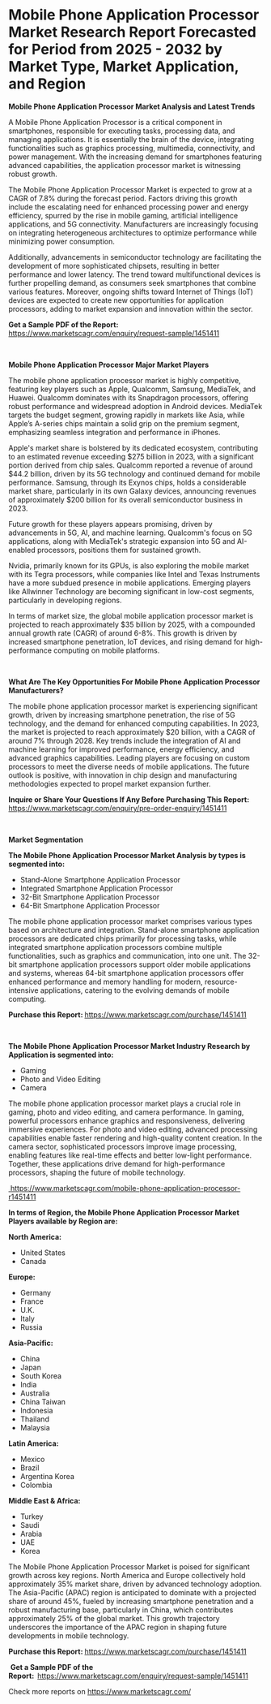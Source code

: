 <p><h1>Mobile Phone Application Processor Market Research Report Forecasted for Period from 2025 -  2032 by Market Type, Market Application, and Region</h1></p><p><strong>Mobile Phone Application Processor Market Analysis and Latest Trends</strong></p>
<p><p>A Mobile Phone Application Processor is a critical component in smartphones, responsible for executing tasks, processing data, and managing applications. It is essentially the brain of the device, integrating functionalities such as graphics processing, multimedia, connectivity, and power management. With the increasing demand for smartphones featuring advanced capabilities, the application processor market is witnessing robust growth. </p><p>The Mobile Phone Application Processor Market is expected to grow at a CAGR of 7.8% during the forecast period. Factors driving this growth include the escalating need for enhanced processing power and energy efficiency, spurred by the rise in mobile gaming, artificial intelligence applications, and 5G connectivity. Manufacturers are increasingly focusing on integrating heterogeneous architectures to optimize performance while minimizing power consumption. </p><p>Additionally, advancements in semiconductor technology are facilitating the development of more sophisticated chipsets, resulting in better performance and lower latency. The trend toward multifunctional devices is further propelling demand, as consumers seek smartphones that combine various features. Moreover, ongoing shifts toward Internet of Things (IoT) devices are expected to create new opportunities for application processors, adding to market expansion and innovation within the sector.</p></p>
<p><strong>Get a Sample PDF of the Report:&nbsp;</strong> <a href="https://www.marketscagr.com/enquiry/request-sample/1451411?utm_campaign=2299&utm_medium=2&utm_source=Github&utm_content=ia&utm_term=13022025&utm_id=mobile-phone-application-processor">https://www.marketscagr.com/enquiry/request-sample/1451411</a></p>
<p>&nbsp;</p>
<p><strong>Mobile Phone Application Processor Major Market Players</strong></p>
<p><p>The mobile phone application processor market is highly competitive, featuring key players such as Apple, Qualcomm, Samsung, MediaTek, and Huawei. Qualcomm dominates with its Snapdragon processors, offering robust performance and widespread adoption in Android devices. MediaTek targets the budget segment, growing rapidly in markets like Asia, while Apple’s A-series chips maintain a solid grip on the premium segment, emphasizing seamless integration and performance in iPhones.</p><p>Apple's market share is bolstered by its dedicated ecosystem, contributing to an estimated revenue exceeding $275 billion in 2023, with a significant portion derived from chip sales. Qualcomm reported a revenue of around $44.2 billion, driven by its 5G technology and continued demand for mobile performance. Samsung, through its Exynos chips, holds a considerable market share, particularly in its own Galaxy devices, announcing revenues of approximately $200 billion for its overall semiconductor business in 2023.</p><p>Future growth for these players appears promising, driven by advancements in 5G, AI, and machine learning. Qualcomm's focus on 5G applications, along with MediaTek's strategic expansion into 5G and AI-enabled processors, positions them for sustained growth.</p><p>Nvidia, primarily known for its GPUs, is also exploring the mobile market with its Tegra processors, while companies like Intel and Texas Instruments have a more subdued presence in mobile applications. Emerging players like Allwinner Technology are becoming significant in low-cost segments, particularly in developing regions.</p><p>In terms of market size, the global mobile application processor market is projected to reach approximately $35 billion by 2025, with a compounded annual growth rate (CAGR) of around 6-8%. This growth is driven by increased smartphone penetration, IoT devices, and rising demand for high-performance computing on mobile platforms.</p></p>
<p>&nbsp;</p>
<p><strong>What Are The Key Opportunities For Mobile Phone Application Processor Manufacturers?</strong></p>
<p><p>The mobile phone application processor market is experiencing significant growth, driven by increasing smartphone penetration, the rise of 5G technology, and the demand for enhanced computing capabilities. In 2023, the market is projected to reach approximately $20 billion, with a CAGR of around 7% through 2028. Key trends include the integration of AI and machine learning for improved performance, energy efficiency, and advanced graphics capabilities. Leading players are focusing on custom processors to meet the diverse needs of mobile applications. The future outlook is positive, with innovation in chip design and manufacturing methodologies expected to propel market expansion further.</p></p>
<p><strong>Inquire or Share Your Questions If Any Before Purchasing This Report:</strong> <a href="https://www.marketscagr.com/enquiry/pre-order-enquiry/1451411?utm_campaign=2299&utm_medium=2&utm_source=Github&utm_content=ia&utm_term=13022025&utm_id=mobile-phone-application-processor">https://www.marketscagr.com/enquiry/pre-order-enquiry/1451411</a></p>
<p>&nbsp;</p>
<p><strong>Market Segmentation</strong></p>
<p><strong>The Mobile Phone Application Processor Market Analysis by types is segmented into:</strong></p>
<p><ul><li>Stand-Alone Smartphone Application Processor</li><li>Integrated Smartphone Application Processor</li><li>32-Bit Smartphone Application Processor</li><li>64-Bit Smartphone Application Processor</li></ul></p>
<p><p>The mobile phone application processor market comprises various types based on architecture and integration. Stand-alone smartphone application processors are dedicated chips primarily for processing tasks, while integrated smartphone application processors combine multiple functionalities, such as graphics and communication, into one unit. The 32-bit smartphone application processors support older mobile applications and systems, whereas 64-bit smartphone application processors offer enhanced performance and memory handling for modern, resource-intensive applications, catering to the evolving demands of mobile computing.</p></p>
<p><strong>Purchase this Report:&nbsp;</strong><a href="https://www.marketscagr.com/purchase/1451411?utm_campaign=2299&utm_medium=2&utm_source=Github&utm_content=ia&utm_term=13022025&utm_id=mobile-phone-application-processor">https://www.marketscagr.com/purchase/1451411</a></p>
<p>&nbsp;</p>
<p><strong>The Mobile Phone Application Processor Market Industry Research by Application is segmented into:</strong></p>
<p><ul><li>Gaming</li><li>Photo and Video Editing</li><li>Camera</li></ul></p>
<p><p>The mobile phone application processor market plays a crucial role in gaming, photo and video editing, and camera performance. In gaming, powerful processors enhance graphics and responsiveness, delivering immersive experiences. For photo and video editing, advanced processing capabilities enable faster rendering and high-quality content creation. In the camera sector, sophisticated processors improve image processing, enabling features like real-time effects and better low-light performance. Together, these applications drive demand for high-performance processors, shaping the future of mobile technology.</p></p>
<p><a href="https://www.marketscagr.com/mobile-phone-application-processor-r1451411?utm_campaign=2299&utm_medium=2&utm_source=Github&utm_content=ia&utm_term=13022025&utm_id=mobile-phone-application-processor">&nbsp;https://www.marketscagr.com/mobile-phone-application-processor-r1451411</a></p>
<p><strong>In terms of Region, the Mobile Phone Application Processor Market Players available by Region are:</strong></p>
<p>
    <p> <strong> North America: </strong>
        <ul>
            <li>United States</li>
            <li>Canada</li>
        </ul>
        </p> 
    <p> <strong> Europe: </strong>
        <ul>
            <li>Germany</li>
            <li>France</li>
            <li>U.K.</li>
            <li>Italy</li>
            <li>Russia</li>
        </ul>
        </p> 
    <p> <strong> Asia-Pacific: </strong>
        <ul>
            <li>China</li>
            <li>Japan</li>
            <li>South Korea</li>
            <li>India</li>
            <li>Australia</li>
            <li>China Taiwan</li>
            <li>Indonesia</li>
            <li>Thailand</li>
            <li>Malaysia</li>
        </ul>
        </p> 
    <p> <strong> Latin America: </strong>
        <ul>
            <li>Mexico</li>
            <li>Brazil</li>
            <li>Argentina Korea</li>
            <li>Colombia</li>
        </ul>
        </p> 
    <p> <strong> Middle East & Africa: </strong>
        <ul>
            <li>Turkey</li>
            <li>Saudi</li>
            <li>Arabia</li>
            <li>UAE</li>
            <li>Korea</li>
        </ul>
    </p>
    </p>
<p><p>The Mobile Phone Application Processor Market is poised for significant growth across key regions. North America and Europe collectively hold approximately 35% market share, driven by advanced technology adoption. The Asia-Pacific (APAC) region is anticipated to dominate with a projected share of around 45%, fueled by increasing smartphone penetration and a robust manufacturing base, particularly in China, which contributes approximately 25% of the global market. This growth trajectory underscores the importance of the APAC region in shaping future developments in mobile technology.</p></p>
<p><strong>Purchase this Report: </strong><a href="https://www.marketscagr.com/purchase/1451411?utm_campaign=2299&utm_medium=2&utm_source=Github&utm_content=ia&utm_term=13022025&utm_id=mobile-phone-application-processor">https://www.marketscagr.com/purchase/1451411</a></p>
<p>&nbsp;<strong>Get a Sample PDF of the Report:&nbsp;&nbsp;</strong><a href="https://www.marketscagr.com/enquiry/request-sample/1451411?utm_campaign=2299&utm_medium=2&utm_source=Github&utm_content=ia&utm_term=13022025&utm_id=mobile-phone-application-processor">https://www.marketscagr.com/enquiry/request-sample/1451411</a></p>
<p><strong></strong></p>
<p>Check more reports on <a href="https://www.marketscagr.com/?utm_campaign=2299&utm_medium=2&utm_source=Github&utm_content=ia&utm_term=13022025&utm_id=mobile-phone-application-processor">https://www.marketscagr.com/</a></p>